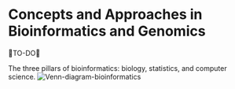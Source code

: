 # Concepts and Approaches in Bioinformatics and Genomics

🐘TO-DO🐘

The three pillars of bioinformatics: biology, statistics, and computer science.
![Venn-diagram-bioinformatics](https://raw.githubusercontent.com/adong77/bigbook/master/imageBed/Venn-diagram-bioinformatics.png)

